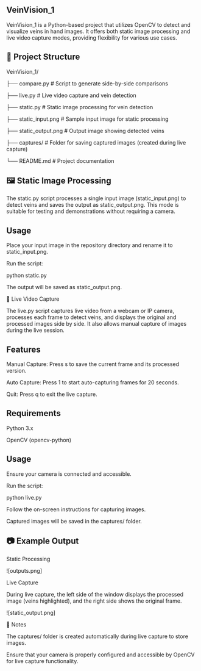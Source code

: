 ## VeinVision_1

VeinVision_1 is a Python-based project that utilizes OpenCV to detect and visualize veins in hand images. It offers both static image processing and live video capture modes, providing flexibility for various use cases.

## 📂 Project Structure
VeinVision_1/

├── compare.py          # Script to generate side-by-side comparisons

├── live.py             # Live video capture and vein detection

├── static.py           # Static image processing for vein detection

├── static_input.png    # Sample input image for static processing

├── static_output.png   # Output image showing detected veins

├── captures/           # Folder for saving captured images (created during live capture)

└── README.md           # Project documentation


## 🖼 Static Image Processing

The static.py script processes a single input image (static_input.png) to detect veins and saves the output as static_output.png. This mode is suitable for testing and demonstrations without requiring a camera.


## Usage

Place your input image in the repository directory and rename it to static_input.png.

Run the script:

python static.py


The output will be saved as static_output.png.


🎥 Live Video Capture

The live.py script captures live video from a webcam or IP camera, processes each frame to detect veins, and displays the original and processed images side by side. It also allows manual capture of images during the live session.

## Features

Manual Capture: Press s to save the current frame and its processed version.

Auto Capture: Press 1 to start auto-capturing frames for 20 seconds.

Quit: Press q to exit the live capture.

## Requirements

Python 3.x

OpenCV (opencv-python)


## Usage

Ensure your camera is connected and accessible.

Run the script:

python live.py


Follow the on-screen instructions for capturing images.

Captured images will be saved in the captures/ folder.


## 📷 Example Output
Static Processing

![outputs.png] 

Live Capture

During live capture, the left side of the window displays the processed image (veins highlighted), and the right side shows the original frame.

![static_output.png] 


📌 Notes

The captures/ folder is created automatically during live capture to store images.

Ensure that your camera is properly configured and accessible by OpenCV for live capture functionality.


